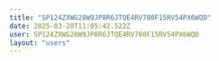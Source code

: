 ```yaml
---
title: "SP124ZXWG28W9JP8R6JTQE4RV780F15RV54PX6WQD"
date: 2025-03-20T11:05:42.522Z
user: SP124ZXWG28W9JP8R6JTQE4RV780F15RV54PX6WQD
layout: "users"
---
```

    